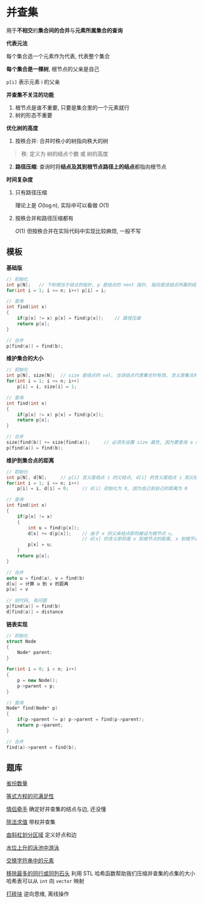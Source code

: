 # 并查集

用于**不相交**的**集合间的合并**与**元素所属集合的查询**

**代表元法**

每个集合选一个元素作为代表, 代表整个集合

**每个集合是一棵树**, 根节点的父亲是自己

`p[i]` 表示元素 i 的父亲

**并查集不关注的功能**

1. 根节点是谁不重要, 只要是集合里的一个元素就行
2. 树的形态不重要

**优化树的高度**

1. 按秩合并: 合并时秩小的树指向秩大的树

> 秩: 定义为  树的结点个数  或  树的高度

2. **路径压缩**: 查询时将**结点及其到根节点路径上的结点**都指向根节点

**时间复杂度**

1. 只有路径压缩 

   理论上是 $O(\log n)$, 实际中可以看做 $O(1)$

2. 按秩合并和路径压缩都有

   $O(1)$ 但按秩合并在实际代码中实现比较麻烦, 一般不写

## 模板

**基础版**

```C++
// 初始化
int p[N];	// 下标相当于结点的指针, p 是结点的 next 指针, 指向是该结点所属的结点
for(int i = 1; i <= n; i++) p[i] = i;

// 查询
int find(int x)
{
    if(p[x] != x) p[x] = find(p[x]);	// 路径压缩
    return p[x];
}

// 合并
p[find(a)] = find(b);
```

**维护集合的大小**

```C++
// 初始化
int p[N], size[N];	// size 是结点的 val, 当该结点代表集合时有效, 含义是集合的大小
for(int i = 1; i <= n; i++)
    p[i] = i, size[i] = 1;

// 查询
int find(int x)
{
    if(p[x] != x) p[x] = find(p[x]);
    return p[x];
}

// 合并
size[find(b)] += size[find(a)];		// 必须先设置 size 属性, 因为要查询 a 的集合点, a 的集合点在合并后就变为 b 的集合点了
p[find(a)] = find(b);				
```

**维护到集合点的距离**

```C++
// 初始化
int p[N], d[N];		// p[i] 含义是结点 i 的父结点, d[i] 的含义是结点 i 到父结点的距离
for(int i = 1; i <= n; i++)
    p[i] = i, d[i] = 0;		// d[i] 初始化为 0, 因为自己到自己的距离为 0

// 查询
int find(int x)
{
    if(p[x] != x)
    {
        int u = find(p[x]);
        d[x] += d[p[x]];	// 由于 x 的父亲结点即将被设为根节点 u, 
        					// d[x] 的含义即将是 x 到根节点的距离, x 到根节点的距离 = x 到父结点的距离 + 父节点到根节点的距离, 经历过递归后, d[p[x]] 就是 x 的父节点到根节点的距离
        p[x] = u;	
    }
    return p[x];
}

// 合并
auto u = find(a), v = find(b)
d[u] = 计算 u 到 v 的距离
p[u] = v
    
// 旧代码, 有问题
p[find(a)] = find(b)
d[find(a)] = distance
```

**链表实现**

```C++
// 初始化
struct Node
{
    Node* parent;
}

for(int i = 0; i < n; i++) 
{
    p = new Node();    
    p->parent = p;
}

// 查询
Node* find(Node* p)
{
    if(p->parent != p) p->parent = find(p->parent);
    return p->parent;
}

// 合并
find(a)->parent = find(b);
```

## 题库

[省份数量](https://leetcode.cn/problems/number-of-provinces/)

[等式方程的可满足性](https://leetcode.cn/problems/satisfiability-of-equality-equations/)	

[情侣牵手](https://leetcode.cn/problems/couples-holding-hands/)	确定好并查集的结点与边, 还没懂

[除法求值](https://leetcode.cn/problems/evaluate-division/)	带权并查集

[由斜杠划分区域](https://leetcode.cn/problems/regions-cut-by-slashes/)	定义好点和边

[水位上升的泳池中游泳](https://leetcode.cn/problems/swim-in-rising-water/)	

[交换字符串中的元素](https://leetcode.cn/problems/smallest-string-with-swaps/)	

[移除最多的同行或同列石头](https://leetcode.cn/problems/most-stones-removed-with-same-row-or-column/)	利用 STL 哈希函数帮助我们压缩并查集的点集的大小  	哈希表可以从 `int` 向 `vector` 映射

[打砖块](https://leetcode.cn/problems/bricks-falling-when-hit/)	逆向思维, 离线操作

